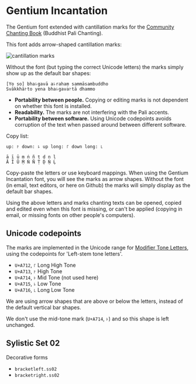 # Gentium Incantation

The Gentium font extended with cantillation marks for the
[Community Chanting Book][chanting-book] (Buddhist Pali Chanting).

This font adds arrow-shaped cantillation marks:

![cantillation marks][marks]

[marks]: http://profound-labs.github.io/gentium-incantation-font/img/yo-so-bhagava.png

Without the font (but typing the correct Unicode letters) the marks simply show up as the default bar shapes:

    [Yo so] bha꜕gavā a꜕rahaṃ sammāsambuddho
    Svākkhā꜓to yena bha꜕gava꜓tā dhammo

- **Portability between people.** Copying or editing marks is not
  dependent on whether this font is installed.
- **Readability.** The marks are not interfering with the Pali accents.
- **Portability between software.** Using Unicode codepoints avoids corruption of the text
  when passed around between different software.

Copy list:

    up: ꜓ down: ꜕ up long: ꜒ down long: ꜖
    
    ā ī ū ṃ ṅ ñ ṭ ḍ ṇ ḷ
    Ā Ī Ū Ṃ Ṅ Ñ Ṭ Ḍ Ṇ Ḷ

Copy-paste the letters or use keyboard mappings. When using the
Gentium Incantation font, you will see the marks as arrow
shapes. Without the font (in email, text editors, or here on Github)
the marks will simply display as the default bar shapes.

Using the above letters and marks chanting texts can be opened, copied and edited
even when this font is missing, or can't be applied (copying in email,
or missing fonts on other people's computers).

## Unicode codepoints

The marks are implemented in the Unicode range for
[Modifier Tone Letters][tone-letters], using the codepoints for 'Left-stem tone
letters'.

- `U+A712`, `꜒` Long High Tone
- `U+A713`, `꜓` High Tone
- `U+A714`, `꜔` Mid Tone (not used here)
- `U+A715`, `꜕` Low Tone
- `U+A716`, `꜖` Long Low Tone

We are using arrow shapes that are above or below the letters, instead
of the default vertical bar shapes.

We don't use the mid-tone mark (`U+A714`, `꜔`) and so this shape is
left unchanged.

## Sylistic Set 02

Decorative forms

- `bracketleft.ss02`
- `bracketright.ss02`

[chanting-book]: https://github.com/profound-labs/community-chanting-book

[tone-letters]: https://en.wikipedia.org/wiki/Modifier_Tone_Letters_(Unicode_block)

